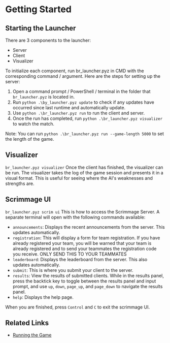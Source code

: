 # Getting Started

## Starting the Launcher

There are 3 components to the launcher:
- Server
- Client
- Visualizer

To initialize each component, run br_launcher.pyz in CMD with the corresponding command
/ argument. Here are the steps for setting up the server:
1. Open a command prompt / PowerShell / terminal in the folder that `br_launcher.pyz` is located in.
2. Run `python .\by_launcher.pyz update` to check if any updates have occurred since last runtime and automatically update.
3. Use `python .\br_launcher.pyz run` to run the client and server.
4. Once the run has completed, run `python .\br_launcher.pyz visualizer` to watch the match.

Note: You can run `python .\br_launcher.pyz run --game-length 5000` to set the length of the game.

## Visualizer

`br_launcher.pyz visualizer`
Once the client has finished, the visualizer can be run. The visualizer takes the log of the game session
and presents it in a visual format. This is useful for seeing where the AI's weaknesses and strengths are.

## Scrimmage UI

`br_launcher.pyz scrim ui`
This is how to access the Scrimmage Server. A separate terminal will open with the following commands available:
* `announcements`: Displays the recent announcements from the server. This updates automatically.
* `registration`: This will display a form for team registration. If you have already registered your team, you will be warned
that your team is already registered and to send your teammates the registration code you receive. ONLY SEND THIS TO YOUR TEAMMATES
* `leaderboard`: Displays the leaderboard from the server. This also updates automatically.
* `submit`: This is where you submit your client to the server.
* `results`: View the results of submitted clients. While in the results panel, press the backtick key to toggle between the results panel and input prompt,
 and use `up`, `down`, `page_up`, and `page_down` to navigate the results panel.
* `help`: Displays the help page.

When you are finished, press `Control` and `C` to exit the scrimmage UI.

## Related Links

* [Running the Game](running_the_game.html)
